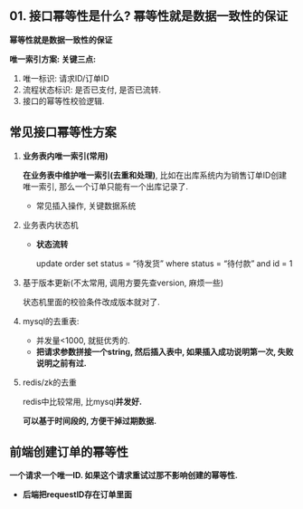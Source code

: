 ## 01. 接口幂等性是什么? **幂等性就是数据一致性的保证**

**幂等性就是数据一致性的保证**



**唯一索引方案: 关键三点:** 

1. 唯一标识: 请求ID/订单ID
2. 流程状态标识: 是否已支付, 是否已流转.
3. 接口的幂等性校验逻辑.





## 常见接口幂等性方案

1. **业务表内唯一索引(常用)**

   **在业务表中维护唯一索引(去重和处理)**, 比如在出库系统内为销售订单ID创建唯一索引, 那么一个订单只能有一个出库记录了.

   - 常见插入操作, 关键数据系统

2. 业务表内状态机

   - **状态流转**

     update order set status = “待发货” where status = “待付款” and id = 1

3. 基于版本更新(不太常用, 调用方要先查version, 麻烦一些)

   状态机里面的校验条件改成版本就对了.

4. mysql的去重表:

   - 并发量<1000, 就挺优秀的.
   - **把请求参数拼接一个string, 然后插入表中, 如果插入成功说明第一次, 失败说明之前有过.**

5. redis/zk的去重

   redis中比较常用, 比mysql**并发好.**

   **可以基于时间段的, 方便干掉过期数据.**





## 前端创建订单的幂等性

**一个请求一个唯一ID. 如果这个请求重试过那不影响创建的幂等性.**

- **后端把requestID存在订单里面**































